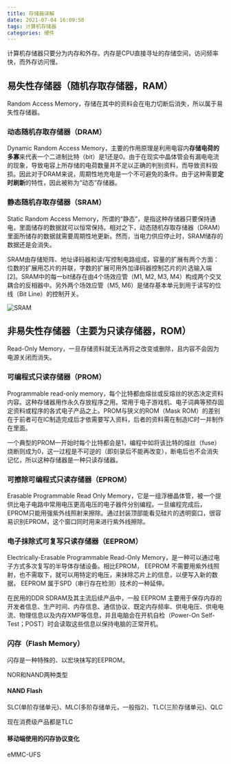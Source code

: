 ```yaml
---
title: 存储器详解
date: 2021-07-04 16:09:50
tags: 计算机存储器
categories: 硬件
---
```


计算机存储器只要分为内存和外存。内存是CPU直接寻址的存储空间，访问频率快，而外存访问慢。

## 易失性存储器（随机存取存储器，RAM）

Random Access Memory，存储在其中的资料会在电力切断后消失，所以属于易失性存储器。

### 动态随机存取存储器（DRAM）

Dynamic Random Access Memory，主要的作用原理是利用电容内**存储电荷的多寡**来代表一个二进制比特（bit）是1还是0。由于在现实中晶体管会有漏电电流的现象，导致电容上所存储的电荷数量并不足以正确的判别资料，而导致资料毁损。因此对于DRAM来说，周期性地充电是一个不可避免的条件。由于这种需要**定时刷新**的特性，因此被称为“动态”存储器。

<!--more-->

### 静态随机存取存储器（SRAM）

Static Random Access Memory，所谓的“静态”，是指这种存储器只要保持通电，里面储存的数据就可以恒常保持。相对之下，动态随机存取存储器（DRAM）里面所储存的数据就需要周期性地更新。然而，当电力供应停止时，SRAM储存的数据还是会消失。

SRAM由存储矩阵、地址译码器和读/写控制电路组成，容量的扩展有两个方面：位数的扩展用芯片的并联，字数的扩展可用外加译码器控制芯片的片选输入端[2]。SRAM中的每一bit储存在由4个场效应管（M1, M2, M3, M4）构成两个交叉耦合的反相器中。另外两个场效应管（M5, M6）是储存基本单元到用于读写的位线（Bit Line）的控制开关。

![SRAM](http://blog.eternityqjl.top/SRAM_Cell_%286_Transistors%29.svg)



## 非易失性存储器（主要为只读存储器，ROM）

Read-Only Memory，一旦存储资料就无法再将之改变或删除，且内容不会因为电源关闭而消失。

### 可编程式只读存储器（PROM）

Programmable read-only memory，每个比特都由熔丝或反熔丝的状态决定资料内容。这种存储器用作永久存放程序之用。常用于电子游戏机、电子词典等预存固定资料或程序的各式电子产品之上。PROM与狭义的ROM（Mask ROM）的差别在于前者可在IC制造完成后才依需要写入资料，后者的资料需在制造IC时一并制作在里面。

一个典型的PROM一开始时每个比特都会是1，编程中如将该比特的熔丝（fuse）烧断则成为0，这一过程是不可逆的（即刻录后不能再改变），断电后也不会消失记忆，所以这种存储器是一种只读存储器。

### 可擦除可编程式只读存储器（EPROM）

Erasable Programmable Read Only Memory，它是一组浮栅晶体管，被一个提供比电子电路中常用电压更高电压的电子器件分别编程。一旦编程完成后，EPROM只能用强紫外线照射来擦除。通过封装顶部能看见硅片的透明窗口，很容易识别EPROM，这个窗口同时用来进行紫外线擦除。

### 电子抹除式可复写只读存储器（EEPROM）

Electrically-Erasable Programmable Read-Only Memory，是一种可以通过电子方式多次复写的半导体存储设备。相比EPROM， EEPROM 不需要用紫外线照射，也不需取下，就可以用特定的电压，来抹除芯片上的信息，以便写入新的数据， EEPROM 属于SPD（串行存在检测）技术的一种延伸。

在民用的DDR SDRAM及其主流后续产品中，一般 EEPROM 主要用于保存内存的开发者信息、生产时间、内存信息、通信协议、既定内存频率、供电电压、供电电流、物理信息以及内存XMP等信息，并且电脑会在开机自检（Power-On Self-Test；POST）时会读取这些信息以保持电脑的正常开机。

### 闪存（Flash Memory）

闪存是一种特殊的、以宏块抹写的EEPROM。

NOR和NAND两种类型

#### NAND Flash

SLC(单阶存储单元)、MLC(多阶存储单元，一般指2)、TLC(三阶存储单元)、QLC

现在消费级产品都是TLC

#### 移动端使用的闪存协议变化

eMMC-UFS

